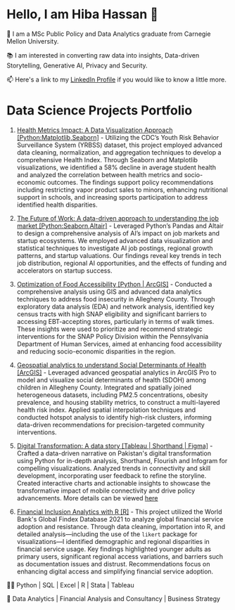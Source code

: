# Hello, I am Hiba Hassan 👋

🌱 I am a MSc Public Policy and Data Analytics graduate from Carnegie Mellon University.

📚 I am interested in converting raw data into insights, Data-driven Storytelling, Generative AI, Privacy and Security.

📫 Here's a link to my [LinkedIn Profile](https://www.linkedin.com/in/hiba-h-236046162/) if you would like to know a little more.

# Data Science Projects Portfolio
1. [Health Metrics Impact: A Data Visualization Approach [Python:Matplotlib,Seaborn]](https://github.com/hibahassan96/Health-Metrics-Impact-A-Data-Visualization-Approach) - Utilizing the CDC’s Youth Risk Behavior Surveillance System (YRBSS) dataset, this project employed advanced data cleaning, normalization, and aggregation techniques to develop a comprehensive Health Index. Through Seaborn and Matplotlib visualizations, we identified a 58% decline in average student health and analyzed the correlation between health metrics and socio-economic outcomes. The findings support policy recommendations including restricting vapor product sales to minors, enhancing nutritional support in schools, and increasing sports participation to address identified health disparities.

2. [The Future of Work: A data-driven approach to understanding the job market [Python:Seaborn,Altair]](https://github.com/hibahassan96/The-Future-of-Work-A-data-driven-approach-to-understanding-the-job-market) - Leveraged Python’s Pandas and Altair to design a comprehensive analysis of AI’s impact on job markets and startup ecosystems. We employed advanced data visualization and statistical techniques to investigate AI job postings, regional growth patterns, and startup valuations. Our findings reveal key trends in tech job distribution, regional AI opportunities, and the effects of funding and accelerators on startup success.

3. [Optimization of Food Accessibility [Python | ArcGIS]](https://github.com/hibahassan96/Optimization-of-Food-Accessibility-in-Alleghany-County) - Conducted a comprehensive analysis using GIS and advanced data analytics techniques to address food insecurity in Allegheny County. Through exploratory data analysis (EDA) and network analysis, identified key census tracts with high SNAP eligibility and significant barriers to accessing EBT-accepting stores, particularly in terms of walk times. These insights were used to prioritize and recommend strategic interventions for the SNAP Policy Division within the Pennsylvania Department of Human Services, aimed at enhancing food accessibility and reducing socio-economic disparities in the region.

4. [Geospatial analytics to understand Social Determinants of Health [ArcGIS]](https://github.com/hibahassan96/Geospatial-Analytics-to-understand-Social-Determinants-of-Health) - Leveraged advanced geospatial analytics in ArcGIS Pro to model and visualize social determinants of health (SDOH) among children in Allegheny County. Integrated and spatially joined heterogeneous datasets, including PM2.5 concentrations, obesity prevalence, and housing stability metrics, to construct a multi-layered health risk index. Applied spatial interpolation techniques and conducted hotspot analysis to identify high-risk clusters, informing data-driven recommendations for precision-targeted community interventions.
   
6. [Digital Transformation: A data story [Tableau | Shorthand | Figma]](https://preview.shorthand.com/f0VL0RSaMQNXBT8p#section-Introduction-ZVmJW1jjkR) - Crafted a data-driven narrative on Pakistan's digital transformation using Python for in-depth analysis, Shorthand, Flourish and Infogram for compelling visualizations. Analyzed trends in connectivity and skill development, incorporating user feedback to refine the storyline. Created interactive charts and actionable insights to showcase the transformative impact of mobile connectivity and drive policy advancements.
More details can be viewed [here](https://hibahassan96.github.io/hibah-tswd-portfolio/Project_III_PakistansDigitization.html)

7. [Financial Inclusion Analytics with R [R]](https://github.com/hibahassan96/Global-Financial-Inclusion-Analytics) - This project utilized the World Bank's Global Findex Database 2021 to analyze global financial service adoption and resistance. Through data cleaning, importation into R, and detailed analysis—including the use of the `likert` package for visualizations—I identified demographic and regional disparities in financial service usage. Key findings highlighted younger adults as primary users, significant regional access variations, and barriers such as documentation issues and distrust. Recommendations focus on enhancing digital access and simplifying financial service adoption.

👩‍💻 Python | SQL | Excel | R | Stata | Tableau

🧠 Data Analytics | Financial Analysis and Consultancy | Business Strategy 
